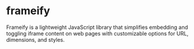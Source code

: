 # frameify
Frameify is a lightweight JavaScript library that simplifies embedding and toggling iframe content on web pages with customizable options for URL, dimensions, and styles.
